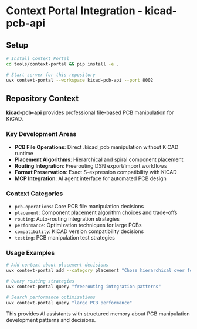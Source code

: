 # Context Portal Integration - kicad-pcb-api

## Setup

```bash
# Install Context Portal
cd tools/context-portal && pip install -e .

# Start server for this repository
uvx context-portal --workspace kicad-pcb-api --port 8002
```

## Repository Context

**kicad-pcb-api** provides professional file-based PCB manipulation for KiCAD.

### Key Development Areas

- **PCB File Operations**: Direct .kicad_pcb manipulation without KiCAD runtime
- **Placement Algorithms**: Hierarchical and spiral component placement
- **Routing Integration**: Freerouting DSN export/import workflows
- **Format Preservation**: Exact S-expression compatibility with KiCAD
- **MCP Integration**: AI agent interface for automated PCB design

### Context Categories

- `pcb-operations`: Core PCB file manipulation decisions
- `placement`: Component placement algorithm choices and trade-offs
- `routing`: Auto-routing integration strategies
- `performance`: Optimization techniques for large PCBs
- `compatibility`: KiCAD version compatibility decisions
- `testing`: PCB manipulation test strategies

### Usage Examples

```bash
# Add context about placement decisions
uvx context-portal add --category placement "Chose hierarchical over force-directed for stability"

# Query routing strategies  
uvx context-portal query "freerouting integration patterns"

# Search performance optimizations
uvx context-portal query "large PCB performance"
```

This provides AI assistants with structured memory about PCB manipulation development patterns and decisions.